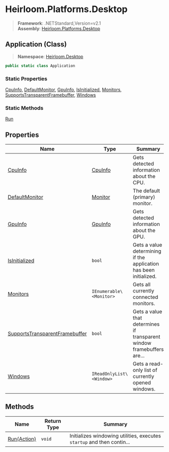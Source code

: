 # Heirloom.Platforms.Desktop

> **Framework**: .NETStandard,Version=v2.1  
> **Assembly**: [Heirloom.Platforms.Desktop][0]

## Application (Class)

> **Namespace**: [Heirloom.Desktop][0]

```cs
public static class Application
```

### Static Properties

[CpuInfo][1], [DefaultMonitor][2], [GpuInfo][3], [IsInitialized][4], [Monitors][5], [SupportsTransparentFramebuffer][6], [Windows][7]

### Static Methods

[Run][8]

## Properties

| Name                                | Type                     | Summary                                                                |
|-------------------------------------|--------------------------|------------------------------------------------------------------------|
| [CpuInfo][1]                        | [CpuInfo][9]             | Gets detected information about the CPU.                               |
| [DefaultMonitor][2]                 | [Monitor][10]            | The default (primary) monitor.                                         |
| [GpuInfo][3]                        | [GpuInfo][11]            | Gets detected information about the GPU.                               |
| [IsInitialized][4]                  | `bool`                   | Gets a value determining if the application has been initialized.      |
| [Monitors][5]                       | `IEnumerable\<Monitor>`  | Gets all currently connected monitors.                                 |
| [SupportsTransparentFramebuffer][6] | `bool`                   | Gets a value that determines if transparent window framebuffers are... |
| [Windows][7]                        | `IReadOnlyList\<Window>` | Gets a read-only list of currently opened windows.                     |

## Methods

| Name             | Return Type | Summary                                                                |
|------------------|-------------|------------------------------------------------------------------------|
| [Run(Action)][8] | `void`      | Initializes windowing utilities, executes `startup` and then contin... |

[0]: ../../Heirloom.Platforms.Desktop.md
[1]: Application/CpuInfo.md
[2]: Application/DefaultMonitor.md
[3]: Application/GpuInfo.md
[4]: Application/IsInitialized.md
[5]: Application/Monitors.md
[6]: Application/SupportsTransparentFramebuffer.md
[7]: Application/Windows.md
[8]: Application/Run.md
[9]: ../Heirloom.Desktop.Hardware/CpuInfo.md
[10]: Monitor.md
[11]: ../Heirloom.Desktop.Hardware/GpuInfo.md
